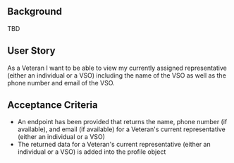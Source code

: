 ## Background
TBD

## User Story
As a Veteran I want to be able to view my currently assigned representative (either an individual or a VSO) including the name of the VSO as well as the phone number and email of the VSO.

## Acceptance Criteria
- An endpoint has been provided that returns the name, phone number (if available), and email (if available) for a Veteran's current representative (either an individual or a VSO)
- The returned data for a Veteran's current representative (either an individual or a VSO) is added into the profile object
